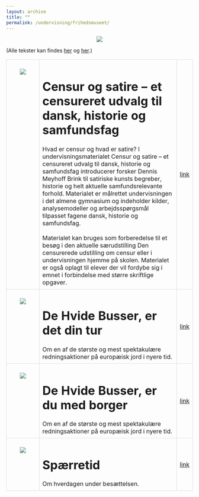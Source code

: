 ```yaml
---
layout: archive
title: ""
permalink: /undervisning/frihedsmuseet/
---
```


<p align="center"><img src="https://tongchen779.github.io/dansk/images/frihedsmuseet.jpg"/></p>

<style>
    table {
        border-collapse: collapse;
        width: 100%;
    }
    th, td {
        border: 1px solid #dddddd;
        padding: 8px;
        text-align: left;
    }
    /* Customize width for specific columns */
    th:nth-child(1), td:nth-child(1) {
        width: 20%; /* First column */
    }
    th:nth-child(2), td:nth-child(2) {
        width: 80%; /* Second column */
    }
</style>

(Alle tekster kan findes [her](https://natmus.dk/museer-og-slotte/frihedsmuseet/) og [her](https://frederiksbergmuseerne.dk/da/udstillinger/den-censurerede-udstilling-om-censur/).)
<table align="center" cellspacing="5" style="text-align: left" width="100%">
<tr>
<td style="vertical-align: top;"><p align="center"><img src="https://tongchen779.github.io/dansk/images/frihedsmuseet/1.jpg"/></p></td>
<td style="vertical-align: top;">
<h1> Censur og satire – et censureret udvalg til dansk, historie og samfundsfag </h1>
<span style="font-weight: normal">
Hvad er censur og hvad er satire? I undervisningsmaterialet Censur og satire – et censureret udvalg til dansk, historie og samfundsfag introducerer forsker Dennis Meyhoff Brink til satiriske kunsts begreber, historie og helt aktuelle samfundsrelevante forhold.  Materialet er målrettet undervisningen i det almene gymnasium og indeholder kilder, analysemodeller og arbejdsspørgsmål tilpasset fagene dansk, historie og samfundsfag.
<br><br>
Materialet kan bruges som forberedelse til et besøg i den aktuelle særudstilling Den censurerede udstilling om censur eller i undervisningen hjemme på skolen. Materialet er også oplagt til elever der vil fordybe sig i emnet i forbindelse med større skriftlige opgaver.
</span>
</td>
<td><a href="https://frederiksbergmuseerne.dk/wp-content/uploads/2024/01/Censur-og-satire.-Samlet.pdf">link</a></td>
</tr>

<tr>
<td style="vertical-align: top;"><p align="center"><img src="https://tongchen779.github.io/dansk/images/frihedsmuseet/2.jpg"/></p></td>
<td style="vertical-align: top;">
<h1> De Hvide Busser, er det din tur </h1>
<span style="font-weight: normal">
Om en af de største og mest spektakulære redningsaktioner på europæisk jord i nyere tid.
</span>
</td>
<td><a href="https://natmus.dk/fileadmin/user_upload/Editor/De_Hvide_Busser_udskoling.pdf">link</a></td>
</tr>

<tr>
<td style="vertical-align: top;"><p align="center"><img src="https://tongchen779.github.io/dansk/images/frihedsmuseet/3.jpg"/></p></td>
<td style="vertical-align: top;">
<h1> De Hvide Busser, er du med borger </h1>
<span style="font-weight: normal">
Om en af de største og mest spektakulære redningsaktioner på europæisk jord i nyere tid.
</span>
</td>
<td><a href="https://natmus.dk/fileadmin/user_upload/Editor/natmus/undervisning/dokumenter/dk_historier/Undervisningsmateriale_til_ungdomsuddannelserne_-_De_Hvide_Busser.pdf">link</a></td>
</tr>

<tr>
<td style="vertical-align: top;"><p align="center"><img src="https://tongchen779.github.io/dansk/images/frihedsmuseet/4.jpg"/></p></td>
<td style="vertical-align: top;">
<h1> Spærretid </h1>
<span style="font-weight: normal">
Om hverdagen under besættelsen.
</span>
</td>
<td><a href="https://natmus.dk/fileadmin/user_upload/Editor/natmus/undervisning/dokumenter/dk_historier/spaerretid_skolehaefte.pdf">link</a></td>
</tr>